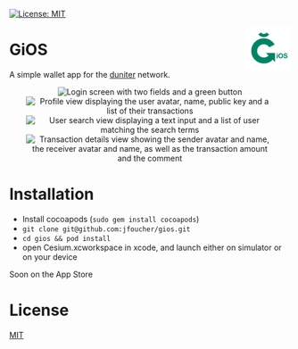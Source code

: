 [![License: MIT](https://img.shields.io/badge/License-MIT-yellow.svg)](https://opensource.org/licenses/MIT)

<img src="logo.png" align="right" width="80">

# GiOS

A simple wallet app for the [duniter](https://www.duniter.fr/) network.

<p align="center">
<img alt="Login screen with two fields and a green button" src="https://raw.githubusercontent.com/jfoucher/gios/master/Screenshots/iPhone%20Xr/login.png" title="Login screen. After first login Face ID or Touch ID can be used" width="300px" hspace="30px" />

<img alt="Profile view displaying the user avatar, name, public key and a list of their transactions" src="https://raw.githubusercontent.com/jfoucher/gios/master/Screenshots/iPhone%20Xr/profile.png" title="Profile view. Click the Transfer button to create a new transaction" width="300px" hspace="30px" />

<img alt="User search view displaying a text input and a list of user matching the search terms" src="https://raw.githubusercontent.com/jfoucher/gios/master/Screenshots/iPhone%20Xr/user-search.png" title="Search for the person you want to send the transaction to" width="300px" hspace="30px" />

<img alt="Transaction details view showing the sender avatar and name, the receiver avatar and name, as well as the transaction amount and the comment" src="https://raw.githubusercontent.com/jfoucher/gios/master/Screenshots/iPhone%20Xr/transaction-details.png" title="Viewing the details of a past transaction" width="300px" hspace="30px" />
</p>

# Installation
- Install cocoapods (`sudo gem install cocoapods`)
- `git clone git@github.com:jfoucher/gios.git`
- `cd gios && pod install`
- open Cesium.xcworkspace in xcode, and launch either on simulator or on your device

Soon on the App Store

# License
[MIT](LICENSE.md)
